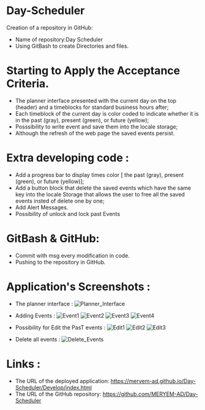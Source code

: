 # Day-Scheduler

Creation of a repository in GitHub:

  * Name of repository:Day Scheduler
  * Using GitBash to create Directories and files.

# Starting to Apply the Acceptance Criteria.

 * The planner interface presented with the current day on the top (header) and  a timeblocks for standard business hours after;
 * Each timeblock of the current day is color coded to indicate whether it is in the past (gray), present (green), or future (yellow);
 * Posssibility to write event and save them into the locale storage;
 * Although the refresh of the web page the saved events persist.


# Extra developing code :

* Add a progress bar to display times color [ the past (gray), present (green), or future (yellow)];
* Add a button block that delete the saved events which have the same key into the locale Storage that allows the user to free all the saved events insted of delete one by one;
* Add Alert Messages.
* Possibility of unlock and lock past Events
   

# GitBash & GitHub:

* Commit with msg every modification in code.
* Pushing to the repository in GitHub. 


# Application's Screenshots :

* The planner interface :
![Planner_Interface](Screenshots/Planner_Interface.png)

* Adding Events :
![Event1](Screenshots/Event1.png)
![Event2](Screenshots/Event2.png)
![Event3](Screenshots/Event3.png)
![Event4](Screenshots/Event4.png)

* Possibility for Edit the PasT events :
![Edit1](Screenshots/Edit1.png)
![Edit2](Screenshots/Edit2.png)
![Edit3](Screenshots/Edit3.png)

* Delete all events :
![Delete_Events](Screenshots/Delete_Events.png)

# Links :

* The URL of the deployed application: https://meryem-ad.github.io/Day-Scheduler/Develop/index.html
* The URL of the GitHub repository: https://github.com/MERYEM-AD/Day-Scheduler

